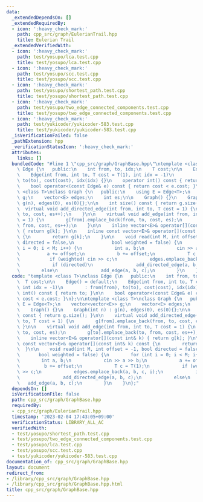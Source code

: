 ```yaml
---
data:
  _extendedDependsOn: []
  _extendedRequiredBy:
  - icon: ':heavy_check_mark:'
    path: cpp_src/graph/EulerianTrail.hpp
    title: Eulerian Trail
  _extendedVerifiedWith:
  - icon: ':heavy_check_mark:'
    path: test/yosupo/lca.test.cpp
    title: test/yosupo/lca.test.cpp
  - icon: ':heavy_check_mark:'
    path: test/yosupo/scc.test.cpp
    title: test/yosupo/scc.test.cpp
  - icon: ':heavy_check_mark:'
    path: test/yosupo/shortest_path.test.cpp
    title: test/yosupo/shortest_path.test.cpp
  - icon: ':heavy_check_mark:'
    path: test/yosupo/two_edge_connected_components.test.cpp
    title: test/yosupo/two_edge_connected_components.test.cpp
  - icon: ':heavy_check_mark:'
    path: test/yukicoder/yukicoder-583.test.cpp
    title: test/yukicoder/yukicoder-583.test.cpp
  _isVerificationFailed: false
  _pathExtension: hpp
  _verificationStatusIcon: ':heavy_check_mark:'
  attributes:
    links: []
  bundledCode: "#line 1 \"cpp_src/graph/GraphBase.hpp\"\ntemplate <class T>\nclass\
    \ Edge {\n   public:\n    int from, to, idx;\n    T cost;\n\n    Edge() = default;\n\
    \    Edge(int from, int to, T cost = T(1), int idx = -1)\n        : from(from),\
    \ to(to), cost(cost), idx(idx) {}\n    operator int() const { return to; }\n\n\
    \    bool operator<(const Edge& e) const { return cost < e.cost; }\n};\n\ntemplate\
    \ <class T>\nclass Graph {\n   public:\n    using E = Edge<T>;\n    vector<vector<E>>\
    \ g;\n    vector<E> edges;\n    int es;\n\n    Graph() {}\n    Graph(int n) :\
    \ g(n), edges(0), es(0){};\n\n    int size() const { return g.size(); }\n\n  \
    \  virtual void add_directed_edge(int from, int to, T cost = 1) {\n        g[from].emplace_back(from,\
    \ to, cost, es++);\n    }\n\n    virtual void add_edge(int from, int to, T cost\
    \ = 1) {\n        g[from].emplace_back(from, to, cost, es);\n        g[to].emplace_back(to,\
    \ from, cost, es++);\n    }\n\n    inline vector<E>& operator[](const int& k)\
    \ { return g[k]; }\n\n    inline const vector<E>& operator[](const int& k) const\
    \ {\n        return g[k];\n    }\n\n    void read(int M, int offset = -1, bool\
    \ directed = false,\n              bool weighted = false) {\n        for (int\
    \ i = 0; i < M; i++) {\n            int a, b;\n            cin >> a >> b;\n  \
    \          a += offset;\n            b += offset;\n            T c = T(1);\n \
    \           if (weighted) cin >> c;\n            edges.emplace_back(a, b, c, i);\n\
    \            if (directed)\n                add_directed_edge(a, b, c);\n    \
    \        else\n                add_edge(a, b, c);\n        }\n    }\n};\n"
  code: "template <class T>\nclass Edge {\n   public:\n    int from, to, idx;\n  \
    \  T cost;\n\n    Edge() = default;\n    Edge(int from, int to, T cost = T(1),\
    \ int idx = -1)\n        : from(from), to(to), cost(cost), idx(idx) {}\n    operator\
    \ int() const { return to; }\n\n    bool operator<(const Edge& e) const { return\
    \ cost < e.cost; }\n};\n\ntemplate <class T>\nclass Graph {\n   public:\n    using\
    \ E = Edge<T>;\n    vector<vector<E>> g;\n    vector<E> edges;\n    int es;\n\n\
    \    Graph() {}\n    Graph(int n) : g(n), edges(0), es(0){};\n\n    int size()\
    \ const { return g.size(); }\n\n    virtual void add_directed_edge(int from, int\
    \ to, T cost = 1) {\n        g[from].emplace_back(from, to, cost, es++);\n   \
    \ }\n\n    virtual void add_edge(int from, int to, T cost = 1) {\n        g[from].emplace_back(from,\
    \ to, cost, es);\n        g[to].emplace_back(to, from, cost, es++);\n    }\n\n\
    \    inline vector<E>& operator[](const int& k) { return g[k]; }\n\n    inline\
    \ const vector<E>& operator[](const int& k) const {\n        return g[k];\n  \
    \  }\n\n    void read(int M, int offset = -1, bool directed = false,\n       \
    \       bool weighted = false) {\n        for (int i = 0; i < M; i++) {\n    \
    \        int a, b;\n            cin >> a >> b;\n            a += offset;\n   \
    \         b += offset;\n            T c = T(1);\n            if (weighted) cin\
    \ >> c;\n            edges.emplace_back(a, b, c, i);\n            if (directed)\n\
    \                add_directed_edge(a, b, c);\n            else\n             \
    \   add_edge(a, b, c);\n        }\n    }\n};"
  dependsOn: []
  isVerificationFile: false
  path: cpp_src/graph/GraphBase.hpp
  requiredBy:
  - cpp_src/graph/EulerianTrail.hpp
  timestamp: '2023-02-04 17:43:05+09:00'
  verificationStatus: LIBRARY_ALL_AC
  verifiedWith:
  - test/yosupo/shortest_path.test.cpp
  - test/yosupo/two_edge_connected_components.test.cpp
  - test/yosupo/lca.test.cpp
  - test/yosupo/scc.test.cpp
  - test/yukicoder/yukicoder-583.test.cpp
documentation_of: cpp_src/graph/GraphBase.hpp
layout: document
redirect_from:
- /library/cpp_src/graph/GraphBase.hpp
- /library/cpp_src/graph/GraphBase.hpp.html
title: cpp_src/graph/GraphBase.hpp
---
```

